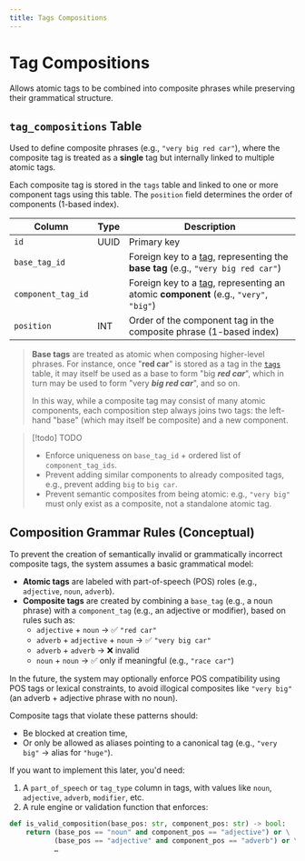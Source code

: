 ```yaml
---
title: Tags Compositions
---
```

# Tag Compositions

Allows atomic tags to be combined into composite phrases while preserving their grammatical structure.

## `tag_compositions` Table

Used to define composite phrases (e.g., `"very big red car"`), where the composite tag is treated as a **single** tag but internally linked to multiple atomic tags.

Each composite tag is stored in the `tags` table and linked to one or more component tags using this table. The `position` field determines the order of components (1-based index).

| Column             | Type | Description                                                                                                  |
| ------------------ | ---- | ------------------------------------------------------------------------------------------------------------ |
| `id`               | UUID | Primary key                                                                                                  |
| `base_tag_id`      |      | Foreign key to a [tag](./tags.md#tags-table), representing the **base tag** (e.g., `"very big red car"`)     |
| `component_tag_id` |      | Foreign key to a [tag](./tags.md#tags-table), representing an atomic **component** (e.g., `"very"`, `"big"`) |
| `position`         | INT  | Order of the component tag in the composite phrase (1-based index)                                           |

> **Base tags** are treated as atomic when composing higher-level phrases. For instance, once "**red car**" is stored as a tag in the [`tags`](./tags.md#tags-table) table, it may itself be used as a base to form "big ***red car***", which in turn may be used to form "very ***big red car***", and so on.
>
> In this way, while a composite tag may consist of many atomic components, each composition step always joins two tags: the left-hand "base" (which may itself be composite) and a new component.

> [!todo] TODO
>
> - Enforce uniqueness on `base_tag_id` + ordered list of `component_tag_ids`.
> - Prevent adding similar components to already composited tags, e.g., prevent adding `big` to `big car`.
> - Prevent semantic composites from being atomic: e.g., `"very big"` must only exist as a composite, not a standalone atomic tag.

## Composition Grammar Rules (Conceptual)

To prevent the creation of semantically invalid or grammatically incorrect composite tags, the system assumes a basic grammatical model:

- **Atomic tags** are labeled with part-of-speech (POS) roles (e.g., `adjective`, `noun`, `adverb`).
- **Composite tags** are created by combining a `base_tag` (e.g., a noun phrase) with a `component_tag` (e.g., an adjective or modifier), based on rules such as:
	- `adjective` + `noun` → ✅ `"red car"`
	- `adverb` + `adjective` + `noun` → ✅ `"very big car"`
	- `adverb` + `adverb` → ❌ invalid
	- `noun` + `noun` → ✅ only if meaningful (e.g., `"race car"`)

In the future, the system may optionally enforce POS compatibility using POS tags or lexical constraints, to avoid illogical composites like `"very big"` (an adverb + adjective phrase with no noun).

Composite tags that violate these patterns should:

- Be blocked at creation time,
- Or only be allowed as aliases pointing to a canonical tag (e.g., `"very big"` → alias for `"huge"`).

If you want to implement this later, you'd need:

1. A `part_of_speech` or `tag_type` column in tags, with values like `noun`, `adjective`, `adverb`, `modifier`, etc.
2. A rule engine or validation function that enforces:

```python
def is_valid_composition(base_pos: str, component_pos: str) -> bool:
    return (base_pos == "noun" and component_pos == "adjective") or \
           (base_pos == "adjective" and component_pos == "adverb") or \
           …
```
